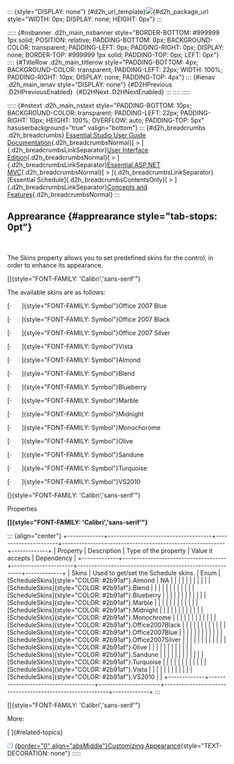 ::: {style="DISPLAY: none"}
[](ms-xhelp:///?Id=d2h_url_template){#d2h_url_template}![](!package_url!){#d2h_package_url style="WIDTH: 0px; DISPLAY: none; HEIGHT: 0px"}
:::

::::: {#nsbanner .d2h_main_nsbanner style="BORDER-BOTTOM: #999999 1px solid; POSITION: relative; PADDING-BOTTOM: 0px; BACKGROUND-COLOR: transparent; PADDING-LEFT: 0px; PADDING-RIGHT: 0px; DISPLAY: none; BORDER-TOP: #999999 1px solid; PADDING-TOP: 0px; LEFT: 0px"}
:::: {#TitleRow .d2h_main_titlerow style="PADDING-BOTTOM: 4px; BACKGROUND-COLOR: transparent; PADDING-LEFT: 22px; WIDTH: 100%; PADDING-RIGHT: 10px; DISPLAY: none; PADDING-TOP: 4px"}
::: {#ienav .d2h_main_ienav style="DISPLAY: none"}
[](ms-xhelp:///?Id=a0488013-0a24-48a5-b52d-c139b1c8c30d){#D2HPrevious .D2HPreviousEnabled}  [](ms-xhelp:///?Id=7b38e359-b20a-4fe8-917b-c3ef77c461cc){#D2HNext .D2HNextEnabled}
:::
::::
:::::

::::: {#nstext .d2h_main_nstext style="PADDING-BOTTOM: 10px; BACKGROUND-COLOR: transparent; PADDING-LEFT: 22px; PADDING-RIGHT: 10px; HEIGHT: 100%; OVERFLOW: auto; PADDING-TOP: 5px" hasuserbackground="true" valign="bottom"}
::: {#d2h_breadcrumbs .d2h_breadcrumbs}
[Essential Studio User Guide Documentation](ms-xhelp:///?Id=12457748-09e3-4d74-a240-8e049cedf030){.d2h_breadcrumbsNormal}[ \> ]{.d2h_breadcrumbsLinkSeparator}[User Interface Edition](ms-xhelp:///?Id=c29296b7-531c-413b-a0ec-488ca1f7f669){.d2h_breadcrumbsNormal}[ \> ]{.d2h_breadcrumbsLinkSeparator}[Essential ASP.NET MVC](ms-xhelp:///?Id=4b14e7d1-65c4-4f67-b1aa-2c37709905a5){.d2h_breadcrumbsNormal}[ \> ]{.d2h_breadcrumbsLinkSeparator}[Essential Schedule]{.d2h_breadcrumbsContentsOnly}[ \> ]{.d2h_breadcrumbsLinkSeparator}[Concepts and Features](ms-xhelp:///?Id=150b7e3e-75c6-4609-ab78-cdde2bca2b16){.d2h_breadcrumbsNormal}
:::

## Apprearance {#apprearance style="tab-stops: 0pt"}

 

The Skins property allows you to set predefined skins for the control, in order to enhance its appearance.

[]{style="FONT-FAMILY: 'Calibri','sans-serif'"} 

The available skins are as follows:

[·      ]{style="FONT-FAMILY: Symbol"}Office 2007 Blue

[·      ]{style="FONT-FAMILY: Symbol"}Office 2007 Black

[·      ]{style="FONT-FAMILY: Symbol"}Office 2007 Silver

[·      ]{style="FONT-FAMILY: Symbol"}Vista

[·      ]{style="FONT-FAMILY: Symbol"}Almond

[·      ]{style="FONT-FAMILY: Symbol"}Blend

[·      ]{style="FONT-FAMILY: Symbol"}Blueberry

[·      ]{style="FONT-FAMILY: Symbol"}Marble

[·      ]{style="FONT-FAMILY: Symbol"}Midnight

[·      ]{style="FONT-FAMILY: Symbol"}Monochorome

[·      ]{style="FONT-FAMILY: Symbol"}Olive

[·      ]{style="FONT-FAMILY: Symbol"}Sandune

[·      ]{style="FONT-FAMILY: Symbol"}Turquoise

[·      ]{style="FONT-FAMILY: Symbol"}VS2010

[]{style="FONT-FAMILY: 'Calibri','sans-serif'"} 

Properties

**[]{style="FONT-FAMILY: 'Calibri','sans-serif'"}** 

::: {align="center"}
+-------------+-------------------------------------+----------------------+----------------------------------------------------------+-------------+
| Property    | Description                         | Type of the property | Value it accepts                                         | Dependency  |
+-------------+-------------------------------------+----------------------+----------------------------------------------------------+-------------+
| Skins       | Used to get/set the Schedule skins. | Enum                 | [ScheduleSkins]{style="COLOR: #2b91af"}.Almond           | NA          |
|             |                                     |                      |                                                          |             |
|             |                                     |                      | [ScheduleSkins]{style="COLOR: #2b91af"}.Blend            |             |
|             |                                     |                      |                                                          |             |
|             |                                     |                      | [ScheduleSkins]{style="COLOR: #2b91af"}.Blueberry        |             |
|             |                                     |                      |                                                          |             |
|             |                                     |                      | [ScheduleSkins]{style="COLOR: #2b91af"}.Marble           |             |
|             |                                     |                      |                                                          |             |
|             |                                     |                      | [ScheduleSkins]{style="COLOR: #2b91af"}.Midnight         |             |
|             |                                     |                      |                                                          |             |
|             |                                     |                      | [ScheduleSkins]{style="COLOR: #2b91af"}.Monochrome       |             |
|             |                                     |                      |                                                          |             |
|             |                                     |                      | [ScheduleSkins]{style="COLOR: #2b91af"}.Office2007Black  |             |
|             |                                     |                      |                                                          |             |
|             |                                     |                      | [ScheduleSkins]{style="COLOR: #2b91af"}.Office2007Blue   |             |
|             |                                     |                      |                                                          |             |
|             |                                     |                      | [ScheduleSkins]{style="COLOR: #2b91af"}.Office2007Silver |             |
|             |                                     |                      |                                                          |             |
|             |                                     |                      | [ScheduleSkins]{style="COLOR: #2b91af"}.Olive            |             |
|             |                                     |                      |                                                          |             |
|             |                                     |                      | [ScheduleSkins]{style="COLOR: #2b91af"}.Sandune          |             |
|             |                                     |                      |                                                          |             |
|             |                                     |                      | [ScheduleSkins]{style="COLOR: #2b91af"}.Turquoise        |             |
|             |                                     |                      |                                                          |             |
|             |                                     |                      | [ScheduleSkins]{style="COLOR: #2b91af"}.Vista            |             |
|             |                                     |                      |                                                          |             |
|             |                                     |                      | [ScheduleSkins]{style="COLOR: #2b91af"}.VS2010           |             |
+-------------+-------------------------------------+----------------------+----------------------------------------------------------+-------------+
:::

[]{style="FONT-FAMILY: 'Calibri','sans-serif'"} 

More:

[ ]{#related-topics}

[![](button.gif){border="0" align="absMiddle"}Customizing Appearance](ms-xhelp:///?Id=7b38e359-b20a-4fe8-917b-c3ef77c461cc){style="TEXT-DECORATION: none"}
:::::
